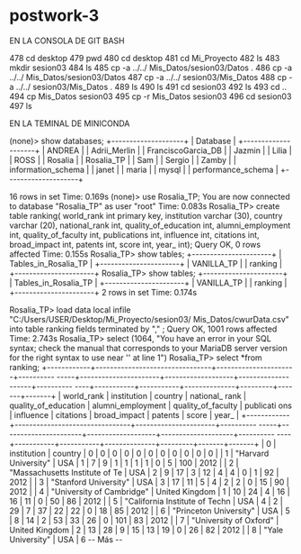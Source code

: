 # postwork-3



EN LA CONSOLA DE GIT BASH 

  478  cd desktop
  479  pwd
  480  cd desktop
  481  cd Mi_Proyecto
  482  ls
  483  mkdir sesion03
  484  ls
  485  cp -a ../../ Mis_Datos/sesion03/Datos .
  486  cp -a ../../ Mis_Datos/sesion03/Datos
  487  cp -a ../../ sesion03/Mis_Datos
  488  cp -a ../../ sesion03/Mis_Datos .
  489  ls
  490  ls
  491  cd sesion03
  492  ls
  493  cd ..
  494  cp Mis_Datos sesion03
  495  cp  -r Mis_Datos sesion03
  496  cd sesion03
  497  ls


EN LA TEMINAL DE MINICONDA

(none)> show databases;
+--------------------+
| Database           |
+--------------------+
| ANDREA             |
| Adrii_Merlin       |
| FranciscoGarcia_DB |
| Jazmin             |
| Lilia              |
| ROSS               |
| Rosalia            |
| Rosalia_TP         |
| Sam                |
| Sergio             |
| Zamby              |
| information_schema |
| janet              |
| maria              |
| mysql              |
| performance_schema |
+--------------------+

16 rows in set
Time: 0.169s
(none)> use Rosalia_TP;
You are now connected to database "Rosalia_TP" as user "root"
Time: 0.083s
Rosalia_TP> create table ranking(
            world_rank int primary key,
            institution varchar (30),
            country varchar (20),
            national_rank int,
            quality_of_education int,
            alumni_employment int,
            quality_of_faculty int,
            publications int,
            influence int,
            citations int,
            broad_impact int,
            patents int,
            score int,
            year_ int);
Query OK, 0 rows affected
Time: 0.155s
Rosalia_TP> show tables;
+----------------------+
| Tables_in_Rosalia_TP |
+----------------------+
| VANILLA_TP           |
| ranking              |
+----------------------+
Rosalia_TP> show tables;
+----------------------+
| Tables_in_Rosalia_TP |
+----------------------+
| VANILLA_TP           |
| ranking              |
+----------------------+
2 rows in set
Time: 0.174s



Rosalia_TP> load data local infile "C:/Users/USER/Desktop/Mi_Proyecto/sesion03/
            Mis_Datos/cwurData.csv" into table ranking fields terminated by ","
            ;
Query OK, 1001 rows affected
Time: 2.743s
Rosalia_TP> select
(1064, "You have an error in your SQL syntax; check the manual that corresponds
to your MariaDB server version for the right syntax to use near '' at line 1")
Rosalia_TP> select *from ranking;
+------------+--------------------------------+----------------------+----------
-----+----------------------+-------------------+--------------------+----------
----+-----------+-----------+--------------+---------+-------+-------+
| world_rank | institution                    | country              | national_
rank | quality_of_education | alumni_employment | quality_of_faculty | publicati
ons | influence | citations | broad_impact | patents | score | year_ |
+------------+--------------------------------+----------------------+----------
-----+----------------------+-------------------+--------------------+----------
----+-----------+-----------+--------------+---------+-------+-------+
| 0          | institution                    | country              | 0
     | 0                    | 0                 | 0                  | 0
    | 0         | 0         | 0            | 0       | 0     | 0     |
| 1          | "Harvard University"           | USA                  | 1
     | 7                    | 9                 | 1                  | 1
    | 1         | 1         | 0            | 5       | 100   | 2012  |
| 2          | "Massachusetts Institute of Te | USA                  | 2
     | 9                    | 17                | 3                  | 12
    | 4         | 4         | 0            | 1       | 92    | 2012  |
| 3          | "Stanford University"          | USA                  | 3
     | 17                   | 11                | 5                  | 4
    | 2         | 2         | 0            | 15      | 90    | 2012  |
| 4          | "University of Cambridge"      | United Kingdom       | 1
     | 10                   | 24                | 4                  | 16
    | 16        | 11        | 0            | 50      | 86    | 2012  |
| 5          | "California Institute of Techn | USA                  | 4
     | 2                    | 29                | 7                  | 37
    | 22        | 22        | 0            | 18      | 85    | 2012  |
| 6          | "Princeton University"         | USA                  | 5
     | 8                    | 14                | 2                  | 53
    | 33        | 26        | 0            | 101     | 83    | 2012  |
| 7          | "University of Oxford"         | United Kingdom       | 2
     | 13                   | 28                | 9                  | 15
    | 13        | 19        | 0            | 26      | 82    | 2012  |
| 8          | "Yale University"              | USA                  | 6
-- Más  --
